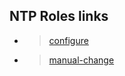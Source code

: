 ## NTP Roles links

- > [configure ](configure/README.md)
- > [manual-change ](manual-change/README.md)
